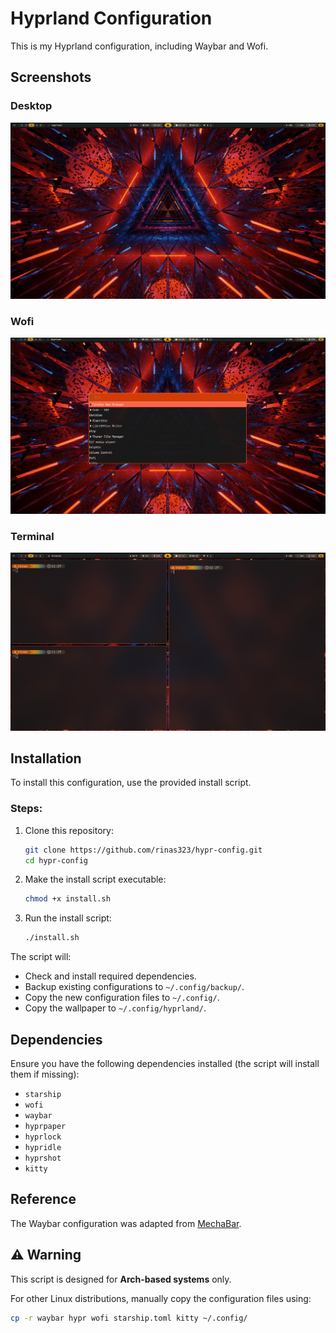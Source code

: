 # Hyprland Configuration

This is my Hyprland configuration, including Waybar and Wofi.

## Screenshots

### Desktop
![Desktop](desktop.png)

### Wofi
![Wofi](wofi.png)

### Terminal
![Terminal](terminal.png)

## Installation

To install this configuration, use the provided install script.

### Steps:
1. Clone this repository:
   ```sh
   git clone https://github.com/rinas323/hypr-config.git
   cd hypr-config
   ```
2. Make the install script executable:
   ```sh
   chmod +x install.sh
   ```
3. Run the install script:
   ```sh
   ./install.sh
   ```

The script will:
- Check and install required dependencies.
- Backup existing configurations to `~/.config/backup/`.
- Copy the new configuration files to `~/.config/`.
- Copy the wallpaper to `~/.config/hyprland/`.

## Dependencies

Ensure you have the following dependencies installed (the script will install them if missing):
- `starship`
- `wofi`
- `waybar`
- `hyprpaper`
- `hyprlock`
- `hypridle`
- `hyprshot`
- `kitty`

## Reference
The Waybar configuration was adapted from [MechaBar](https://github.com/sejjy/mechabar.git).


## ⚠️ Warning  
This script is designed for **Arch-based systems** only.  

For other Linux distributions, manually copy the configuration files using:  
```sh
cp -r waybar hypr wofi starship.toml kitty ~/.config/
```

